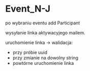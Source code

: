 # Event_N-J

po wybraniu eventu
add Participant

wysyłanie linka aktywacyjego mailem.

uruchomienie linka -> walidacja:
- przy próbie uuid
- przy zmianie na dowolny string
- powtórne uruchomienie linka
